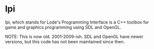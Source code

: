 # lpi
lpi, which stands for Lode's Programming Interface is a C++ toolbox for game and graphics programming using SDL and OpenGL. 

NOTE: This is now old. 2001-2009-ish. SDL and OpenGL have newer versions, but this code has not been maintained since then.
